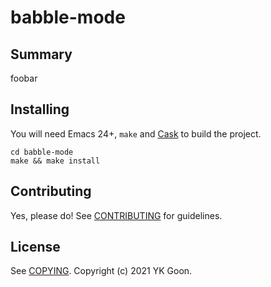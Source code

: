 # babble-mode

## Summary

foobar

## Installing

You will need Emacs 24+, `make` and [Cask](https://github.com/cask/cask) to
build the project.

    cd babble-mode
    make && make install

## Contributing

Yes, please do! See [CONTRIBUTING][] for guidelines.

## License

See [COPYING][]. Copyright (c) 2021 YK Goon.


[CONTRIBUTING]: ./CONTRIBUTING.md
[COPYING]: ./COPYING
